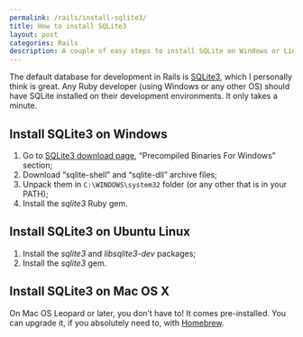 ```yaml
---
permalink: /rails/install-sqlite3/
title: How to install SQLite3
layout: post
categories: Rails
description: A couple of easy steps to install SQLite on Windows or Linux
---
```


The default database for development in Rails is [SQLite3][1], which I personally think is great. Any Ruby developer (using Windows or any other OS) should have SQLite installed on their development environments. It only takes a minute.

<h2 id="windows">Install SQLite3 on Windows</h2>

1. Go to [SQLite3 download page][3], “Precompiled Binaries For Windows” section;
2. Download “sqlite-shell” and “sqlite-dll” archive files;
3. Unpack them in `C:\WINDOWS\system32` folder (or any other that is in your PATH);
4. Install the <i>sqlite3</i> Ruby gem.

<h2 id="linux">Install SQLite3 on Ubuntu Linux</h2>

1. Install the <i>sqlite3</i> and <i>libsqlite3-dev</i> packages;
2. Install the <i>sqlite3</i> gem.

<h2 id="mac">Install SQLite3 on Mac OS X</h2>

On Mac OS Leopard or later, you don’t have to! It comes pre-installed. You can upgrade it, if you absolutely need to, with [Homebrew][].


[1]: http://www.sqlite.org/
[3]: http://www.sqlite.org/download.html
[homebrew]: http://mxcl.github.com/homebrew/